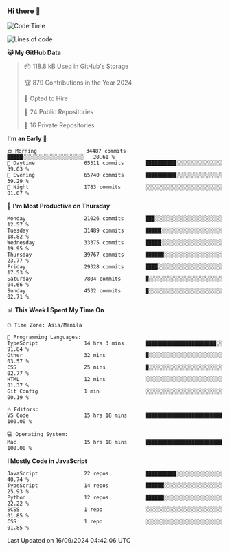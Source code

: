 ### Hi there 👋

<!--START_SECTION:waka-->
![Code Time](http://img.shields.io/badge/Code%20Time-1%2C063%20hrs%203%20mins-blue)

![Lines of code](https://img.shields.io/badge/From%20Hello%20World%20I%27ve%20Written-66.4%20million%20lines%20of%20code-blue)

**🐱 My GitHub Data** 

> 📦 118.8 kB Used in GitHub's Storage 
 > 
> 🏆 879 Contributions in the Year 2024
 > 
> 💼 Opted to Hire
 > 
> 📜 24 Public Repositories 
 > 
> 🔑 16 Private Repositories 
 > 
**I'm an Early 🐤** 

```text
🌞 Morning                34487 commits       █████░░░░░░░░░░░░░░░░░░░░   20.61 % 
🌆 Daytime                65311 commits       ██████████░░░░░░░░░░░░░░░   39.03 % 
🌃 Evening                65740 commits       ██████████░░░░░░░░░░░░░░░   39.29 % 
🌙 Night                  1783 commits        ░░░░░░░░░░░░░░░░░░░░░░░░░   01.07 % 
```
📅 **I'm Most Productive on Thursday** 

```text
Monday                   21026 commits       ███░░░░░░░░░░░░░░░░░░░░░░   12.57 % 
Tuesday                  31489 commits       █████░░░░░░░░░░░░░░░░░░░░   18.82 % 
Wednesday                33375 commits       █████░░░░░░░░░░░░░░░░░░░░   19.95 % 
Thursday                 39767 commits       ██████░░░░░░░░░░░░░░░░░░░   23.77 % 
Friday                   29328 commits       ████░░░░░░░░░░░░░░░░░░░░░   17.53 % 
Saturday                 7804 commits        █░░░░░░░░░░░░░░░░░░░░░░░░   04.66 % 
Sunday                   4532 commits        █░░░░░░░░░░░░░░░░░░░░░░░░   02.71 % 
```


📊 **This Week I Spent My Time On** 

```text
🕑︎ Time Zone: Asia/Manila

💬 Programming Languages: 
TypeScript               14 hrs 3 mins       ███████████████████████░░   91.84 % 
Other                    32 mins             █░░░░░░░░░░░░░░░░░░░░░░░░   03.57 % 
CSS                      25 mins             █░░░░░░░░░░░░░░░░░░░░░░░░   02.77 % 
HTML                     12 mins             ░░░░░░░░░░░░░░░░░░░░░░░░░   01.37 % 
Git Config               1 min               ░░░░░░░░░░░░░░░░░░░░░░░░░   00.19 % 

🔥 Editors: 
VS Code                  15 hrs 18 mins      █████████████████████████   100.00 % 

💻 Operating System: 
Mac                      15 hrs 18 mins      █████████████████████████   100.00 % 
```

**I Mostly Code in JavaScript** 

```text
JavaScript               22 repos            ██████████░░░░░░░░░░░░░░░   40.74 % 
TypeScript               14 repos            ██████░░░░░░░░░░░░░░░░░░░   25.93 % 
Python                   12 repos            ██████░░░░░░░░░░░░░░░░░░░   22.22 % 
SCSS                     1 repo              ░░░░░░░░░░░░░░░░░░░░░░░░░   01.85 % 
CSS                      1 repo              ░░░░░░░░░░░░░░░░░░░░░░░░░   01.85 % 
```




 Last Updated on 16/09/2024 04:42:06 UTC
<!--END_SECTION:waka-->
